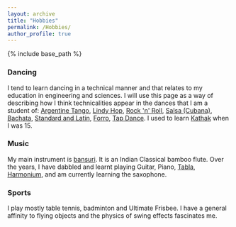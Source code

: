 ```yaml
---
layout: archive
title: "Hobbies"
permalink: /Hobbies/
author_profile: true
---
```


{% include base_path %}

### Dancing

I tend to learn dancing in a technical manner and that relates to my education in engineering and sciences. I will use this page as a way of describing how I think technicalities appear in the dances that I am a student of: [Argentine Tango](https://en.wikipedia.org/wiki/Argentine_tango), [Lindy Hop](https://en.wikipedia.org/wiki/Lindy_Hop), [Rock 'n' Roll](https://en.wikipedia.org/wiki/Rock_and_Roll_(dance)), [Salsa (Cubana)](https://en.wikipedia.org/wiki/Cuban_salsa), [Bachata](https://en.wikipedia.org/wiki/Bachata_(dance)), [Standard and Latin](https://en.wikipedia.org/wiki/Ballroom_dance), [Forro](https://en.wikipedia.org/wiki/Forr%C3%B3), [Tap Dance](https://en.wikipedia.org/wiki/Tap_dance). I used to learn [Kathak](https://en.wikipedia.org/wiki/Kathak#:~:text=Kathak%20is%20one%20of%20the,known%20as%20Kathakars%20or%20storytellers.) when I was 15.

### Music

My main instrument is [bansuri](https://en.wikipedia.org/wiki/Bansuri). It is an Indian Classical bamboo flute. Over the years, I have dabbled and learnt playing Guitar, Piano, [Tabla](https://en.wikipedia.org/wiki/Tabla), [Harmonium](https://www.britannica.com/art/harmonium-musical-instrument), and am currently learning the saxophone. 

### Sports

I play mostly table tennis, badminton and Ultimate Frisbee. I have a general affinity to flying objects and the physics of swing effects fascinates me.


